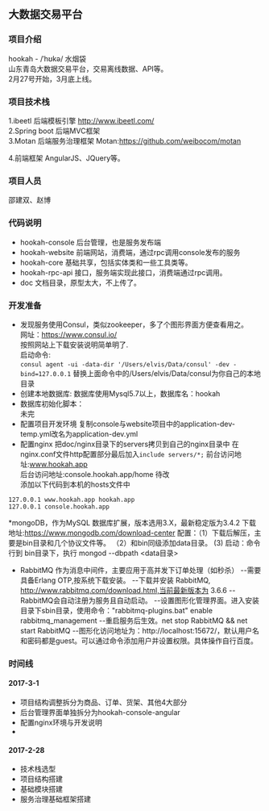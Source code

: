 ## 大数据交易平台
### 项目介绍
  hookah - /ˈhʊkə/ 水烟袋 <br>
  山东青岛大数据交易平台，交易离线数据、API等。<br>
  2月27号开始，3月底上线。<br>
### 项目技术栈
1.ibeetl 后端模板引擎
 http://www.ibeetl.com/ 
 <br>
2.Spring boot 后端MVC框架
 <br>
3.Motan 后端服务治理框架
  Motan:https://github.com/weibocom/motan
  <br>
  
4.前端框架
  AngularJS、JQuery等。
### 项目人员
  邵建双、赵博
### 代码说明
 * hookah-console 后台管理，也是服务发布端
 * hookah-website 前端网站，消费端，通过rpc调用console发布的服务
 * hookah-core 基础共享，包括实体类和一些工具类等。
 * hookah-rpc-api 接口，服务端实现此接口，消费端通过rpc调用。
 * doc 文档目录，原型太大，不上传了。
### 开发准备
 * 发现服务使用Consul，类似zookeeper，多了个图形界面方便查看用之。<br>
 网址：https://www.consul.io/<br>
 按照网站上下载安装说明简单明了.<br>
 启动命令:<br>
 ```consul agent -ui -data-dir '/Users/elvis/Data/consul' -dev -bind=127.0.0.1```
 替换上面命令中的/Users/elvis/Data/consul为你自己的本地目录<br>
 * 创建本地数据库:
  数据库使用Mysql5.7以上，数据库名：hookah<br>
 * 数据库初始化脚本：<br>
  未完<br>
 * 配置项目开发环境
   复制console与website项目中的application-dev-temp.yml改名为application-dev.yml
 * 配置nginx
  把doc/nginx目录下的servers拷贝到自己的nginx目录中
  在nginx.conf文件http配置部分最后加入```include servers/*;```
  前台访问地址:www.hookah.app <br>
  后台访问地址:console.hookah.app/home  待改 <br>
  添加以下代码到本机的hosts文件中
  ```$xslt
  127.0.0.1 www.hookah.app hookah.app
  127.0.0.1 console.hookah.app
```
*mongoDB，作为MySQL 数据库扩展，版本选用3.X，最新稳定版为3.4.2
 下载地址:https://www.mongodb.com/download-center
 配置：（1）下载后解压，主要是bin目录和几个协议文件等。
       （2）和bin同级添加data目录。
       (3) 启动：命令行到 bin目录下，执行 mongod --dbpath <data目录>

* RabbitMQ 作为消息中间件，主要应用于高并发下订单处理（如秒杀）
  --需要 具备Erlang  OTP,按系统下载安装。
  --下载并安装 RabbitMQ,  http://www.rabbitmq.com/download.html,当前最新版本为 3.6.6
  --RabbitMQ会自动注册为服务且自动启动。
  --设置图形化管理界面。进入安装目录下sbin目录，使用命令："rabbitmq-plugins.bat" enable rabbitmq_management
  --重启服务后生效。net stop RabbitMQ && net start RabbitMQ
  --图形化访问地址为：http://localhost:15672/，默认用户名和密码都是guest。可以通过命令添加用户并设置权限。具体操作自行百度。
### 时间线

#### 2017-3-1
 * 项目结构调整拆分为商品、订单、货架、其他4大部分
 * 后台管理界面单独拆分为hookah-console-angular
 * 配置nginx环境与开发说明
 *
#### 2017-2-28
* 技术栈选型
* 项目结构搭建
* 基础模块搭建
* 服务治理基础框架搭建